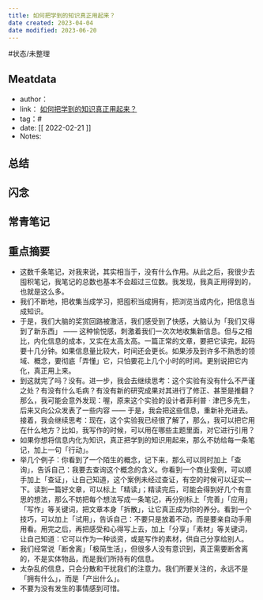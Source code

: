 ```yaml
---
title: 如何把学到的知识真正用起来？
date created: 2023-04-04
date modified: 2023-06-20
---
```


#状态/未整理

## Meatdata

- author：
- link： [如何把学到的知识真正用起来？](https://mp.weixin.qq.com/s?__biz=MzAxNTY0NjEzNg==&mid=2247484680&idx=1&sn=fc6a836b6de19ec24fadfa450cbf4dab&chksm=9b81a9dfacf620c9dd8787af25ee27f72ebef740b204159c672f22b372cb70defe25f1577f46&scene=21#wechat_redirect)
- tag：#
- date: [[ 2022-02-21  ]]
- Notes:

## 总结

## 闪念

## 常青笔记

## 重点摘要

- 这数千条笔记，对我来说，其实相当于，没有什么作用。从此之后，我很少去囤积笔记，我笔记的总数也基本不会超过三位数。我发现，我真正用得到的，也就是这么多。
- 我们不断地，把收集当成学习，把囤积当成拥有，把浏览当成内化，把信息当成知识。
- 于是，我们大脑的奖赏回路被激活，我们感受到了快感，大脑认为「我们又得到了新东西」 —— 这种愉悦感，刺激着我们一次次地收集新信息。但与之相比，内化信息的成本，又实在太高太高。一篇正常的文章，要把它读完，起码要十几分钟。如果信息量比较大，时间还会更长。如果涉及到许多不熟悉的领域、概念，要彻底「弄懂」它，只怕要花上几个小时的时间。更别说把它内化，真正用上来。
- 到这就完了吗？没有。进一步，我会去继续思考：这个实验有没有什么不严谨之处？有没有什么毛病？有没有新的研究成果对其进行了修正、甚至是推翻？那么，我可能会意外发现：喔，原来这个实验的设计者菲利普 · 津巴多先生，后来又向公众发表了一些内容 —— 于是，我会把这些信息，重新补充进去。接着，我会继续思考：现在，这个实验我已经很了解了，那么，我可以把它用在什么地方？比如，我写作的时候，可以用在哪些主题里面，对它进行引用？
- 如果你想将信息内化为知识，真正把学到的知识用起来，那么不妨给每一条笔记，加上一句「行动」。
- 举几个例子：你看到了一个陌生的概念，记下来，那么可以同时加上「查询」，告诉自己：我要去查询这个概念的含义。你看到一个商业案例，可以顺手加上「查证」，让自己知道，这个案例未经过查证，有空的时候可以证实一下。读到一篇好文章，可以标上「精读」；精读完后，可能会得到好几个有意思的想法，那么不妨把每个想法写成一条笔记，再分别标上「完善」「应用」「写作」等关键词，把文章本身「拆散」，让它真正成为你的养分。看到一个技巧，可以加上「试用」，告诉自己：不要只是放着不动，而是要亲自动手用用看。用完之后，再把感受和心得写上去，加上「分享」「素材」等关键词，让自己知道：它可以作为一种谈资，或是写作的素材，供自己分享给别人。
- 我们经常说「断舍离」「极简生活」，但很多人没有意识到，真正需要断舍离的，不是实体物品，而是我们所持有的信息。
- 太杂乱的信息，只会分散和干扰我们的注意力。我们所要关注的，永远不是「拥有什么」，而是「产出什么」。
- 不要为没有发生的事情感到可惜。
